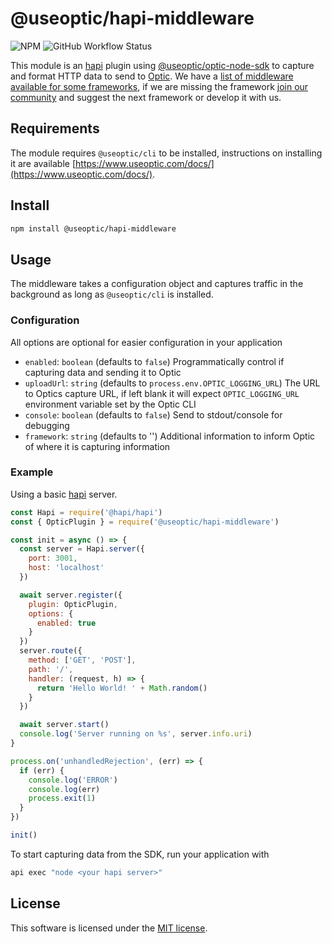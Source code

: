 # @useoptic/hapi-middleware

<!-- Badges -->
![NPM](https://img.shields.io/npm/l/@useoptic/hapi-middleware)
![GitHub Workflow Status](https://img.shields.io/github/workflow/status/opticdev/optic-node/publish-hapi)

This module is an [hapi](https://hapi.dev/) plugin using [@useoptic/optic-node-sdk](https://www.npmjs.com/package/@useoptic/optic-node-sdk) to capture and format HTTP data to send to [Optic](https://www.useoptic.com). We have a [list of middleware available for some frameworks](https://github.com/opticdev/optic-node), if we are missing the framework [join our community](https://useoptic.com/docs/community/) and suggest the next framework or develop it with us.

## Requirements

The module requires `@useoptic/cli` to be installed, instructions on installing it are available [https://www.useoptic.com/docs/](https://www.useoptic.com/docs/).

## Install

```sh
npm install @useoptic/hapi-middleware
```

## Usage

The middleware takes a configuration object and captures traffic in the background as long as `@useoptic/cli` is installed. 

### Configuration

All options are optional for easier configuration in your application
- `enabled`: `boolean` (defaults to `false`) Programmatically control if capturing data and sending it to Optic
- `uploadUrl`: `string` (defaults to `process.env.OPTIC_LOGGING_URL`) The URL to Optics capture URL, if left blank it will expect `OPTIC_LOGGING_URL` environment variable set by the Optic CLI
- `console`: `boolean` (defaults to `false`) Send to stdout/console for debugging
 - `framework`: `string` (defaults to '') Additional information to inform Optic of where it is capturing information

### Example

Using a basic [hapi](https://hapi.dev/) server.

```js
const Hapi = require('@hapi/hapi')
const { OpticPlugin } = require('@useoptic/hapi-middleware')

const init = async () => {
  const server = Hapi.server({
    port: 3001,
    host: 'localhost'
  })

  await server.register({
    plugin: OpticPlugin,
    options: {
      enabled: true
    }
  })
  server.route({
    method: ['GET', 'POST'],
    path: '/',
    handler: (request, h) => {
      return 'Hello World! ' + Math.random()
    }
  })

  await server.start()
  console.log('Server running on %s', server.info.uri)
}

process.on('unhandledRejection', (err) => {
  if (err) {
    console.log('ERROR')
    console.log(err)
    process.exit(1)
  }
})

init()

```

To start capturing data from the SDK, run your application with

```sh
api exec "node <your hapi server>"
```

## License
This software is licensed under the [MIT license](../LICENSE).
